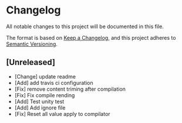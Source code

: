 # Changelog

All notable changes to this project will be documented in this file.

The format is based on [Keep a Changelog](https://keepachangelog.com/en/1.0.0/),
and this project adheres to [Semantic Versioning](https://semver.org/spec/v2.0.0.html).

## [Unreleased]

- [Change] update readme
- [Add] add travis ci configuration
- [Fix] remove content triming after compilation
- [Fix] Fix compile rending
- [Add] Test unity test
- [Add] Add ignore file
- [Fix] Reset all value apply to compilator